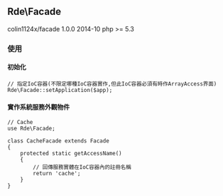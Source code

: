 ## Rde\Facade
colin1124x/facade 1.0.0 2014-10
php >= 5.3

### 使用
#### 初始化

    // 指定IoC容器(不限定哪種IoC容器實作,但此IoC容器必須有時作ArrayAccess界面)
    Rde\Facade::setApplication($app);

#### 實作系統服務外觀物件

    // Cache
    use Rde\Facade;

    class CacheFacade extends Facade
    {
        protected static getAccessName()
        {
            // 回傳服務實體在IoC容器內的註冊名稱
            return 'cache';
        }
    }
